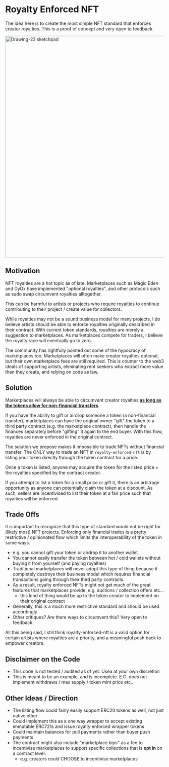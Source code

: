 # Royalty Enforced NFT

The idea here is to create the most simple NFT standard that enforces creator royalties. This is a proof of concept and very open to feedback.

<img width="700" alt="Drawing-22 sketchpad" src="https://user-images.githubusercontent.com/16373521/196536748-0bb9fdf6-c868-4123-866d-d4efa3da9990.png">

## Motivation

NFT royalties are a hot topic as of late. Marketplaces such as Magic Eden and DyDx have implemented "optional royalties", and other protocols such as sudo swap circumvent royalties alltogether.

This can be harmful to artists or projects who require royalties to continue contributing to their project / create value for collectors.

While royalties may not be a sound business model for many projects, I do believe artists should be able to enforce royalties originally described in their contract. With current token standards, royalties are merely a suggestion to marketplaces. As marketplaces compete for traders, I believe the royalty race will eventually go to zero.

The community has rightfully pointed out some of the hypocracy of marketplaces too. Marketplaces will often make creator royalties optional, but their own marketplace fees are still required. This is counter to the web3 ideals of supporting artists, eliminating rent seekers who extract more value than they create, and relying on code as law.

## Solution

Marketplaces will always be able to circumvent creator royalties <u>**as long as the tokens allow for non-financial transfers**</u>.

If you have the ability to gift or airdrop someone a token (a non-financial transfer), marketplaces can have the original owner "gift" the token to a third party contract (e.g. the marketplace contract), then handle the finances separately before "gifting" it again to the end buyer. With this flow, royalties are never enforced in the original contract.

The solution we propose makes it impossible to trade NFTs without financial transfer. The ONLY way to trade an NFT in `royalty-enforced-nft` is by listing your token directly through the token contract for a price.

Once a token is listed, anyone may acquire the token for the listed price + the royalties specified by the contract creator.

If you attempt to list a token for a small price or gift it, there is an arbitrage opportunity as anyone can potentially claim the token at a discount. As such, sellers are incentivised to list their token at a fair price such that royalties will be enforced.

## Trade Offs

It is important to recognize that this type of standard would not be right for (likely most) NFT projects. Enforcing only financial trades is a pretty restrictive / opinionated flow which limits the interoperability of the token in some ways.

- e.g. you cannot gift your token or airdrop it to another wallet
- You cannot easily transfer the token between hot / cold wallets without buying it from yourself (and paying royalties)
- Traditional marketplaces will never adopt this type of thing because it completely destroys their business model which requires financial transactions going through their third party contracts.
- As a result, royalty enforced NFTs might not get much of the great features that marketplaces provide. e.g. auctions / collection offers etc...
  - this kind of thing would be up to the token creator to implement on their original contract
- Generally, this is a much more restrictive standard and should be used accordingly
- Other critiques? Are there ways to circumvent this? Very open to feedback.

All this being said, I still think royalty-enforced-nft is a valid option for certain artists where royalties are a priority, and a meaningful push back to empower creators.

## Disclaimer on the Code

- This code is not tested / audited as of yet. Usea at your own discretion
- This is meant to be an example, and is incomplete. E.G. does not implement withdraws / max supply / token mint price etc...

## Other Ideas / Direction

- The listing flow could fairly easily support ERC20 tokens as well, not just native ether
- Could implement this as a one way wrapper to accept existing immutable ERC721s and issue royalty enforced wrapper tokens
- Could maintain balances for pull payments rather than buyer push payments
- The contract might also include "marketplace bips" as a fee to incentivise marketplaces to support specific collections that is **opt in** on a contract level.
  - e.g. creators could CHOOSE to incentivise marketplaces

